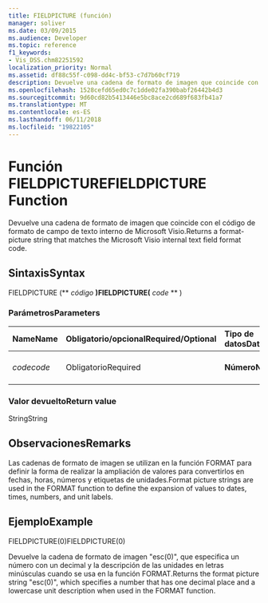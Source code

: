 ```yaml
---
title: FIELDPICTURE (función)
manager: soliver
ms.date: 03/09/2015
ms.audience: Developer
ms.topic: reference
f1_keywords:
- Vis_DSS.chm82251592
localization_priority: Normal
ms.assetid: df88c55f-c098-dd4c-bf53-c7d7b60cf719
description: Devuelve una cadena de formato de imagen que coincide con el código de formato de campo de texto interno de Microsoft Visio.
ms.openlocfilehash: 1528cefd65ed0c7c1dde02fa390babf26442b4d3
ms.sourcegitcommit: 9d60cd82b5413446e5bc8ace2cd689f683fb41a7
ms.translationtype: MT
ms.contentlocale: es-ES
ms.lasthandoff: 06/11/2018
ms.locfileid: "19822105"
---
```

# <a name="fieldpicture-function"></a><span data-ttu-id="e4d7b-103">Función FIELDPICTURE</span><span class="sxs-lookup"><span data-stu-id="e4d7b-103">FIELDPICTURE Function</span></span>

<span data-ttu-id="e4d7b-104">Devuelve una cadena de formato de imagen que coincide con el código de formato de campo de texto interno de Microsoft Visio.</span><span class="sxs-lookup"><span data-stu-id="e4d7b-104">Returns a format-picture string that matches the Microsoft Visio internal text field format code.</span></span>
  
## <a name="syntax"></a><span data-ttu-id="e4d7b-105">Sintaxis</span><span class="sxs-lookup"><span data-stu-id="e4d7b-105">Syntax</span></span>

<span data-ttu-id="e4d7b-106">FIELDPICTURE (** *código* **)</span><span class="sxs-lookup"><span data-stu-id="e4d7b-106">FIELDPICTURE(** *code* ** )</span></span> 
  
### <a name="parameters"></a><span data-ttu-id="e4d7b-107">Parámetros</span><span class="sxs-lookup"><span data-stu-id="e4d7b-107">Parameters</span></span>

|<span data-ttu-id="e4d7b-108">**Name**</span><span class="sxs-lookup"><span data-stu-id="e4d7b-108">**Name**</span></span>|<span data-ttu-id="e4d7b-109">**Obligatorio/opcional**</span><span class="sxs-lookup"><span data-stu-id="e4d7b-109">**Required/Optional**</span></span>|<span data-ttu-id="e4d7b-110">**Tipo de datos**</span><span class="sxs-lookup"><span data-stu-id="e4d7b-110">**Data Type**</span></span>|<span data-ttu-id="e4d7b-111">**Descripción**</span><span class="sxs-lookup"><span data-stu-id="e4d7b-111">**Description**</span></span>|
|:-----|:-----|:-----|:-----|
| <span data-ttu-id="e4d7b-112">_code_</span><span class="sxs-lookup"><span data-stu-id="e4d7b-112">_code_</span></span> <br/> |<span data-ttu-id="e4d7b-113">Obligatorio</span><span class="sxs-lookup"><span data-stu-id="e4d7b-113">Required</span></span>  <br/> |<span data-ttu-id="e4d7b-114">**Número**</span><span class="sxs-lookup"><span data-stu-id="e4d7b-114">**Number**</span></span> <br/> | <span data-ttu-id="e4d7b-115">Un código de formato de campo de texto.</span><span class="sxs-lookup"><span data-stu-id="e4d7b-115">A text field format code.</span></span>  <br/> |
   
### <a name="return-value"></a><span data-ttu-id="e4d7b-116">Valor devuelto</span><span class="sxs-lookup"><span data-stu-id="e4d7b-116">Return value</span></span>

<span data-ttu-id="e4d7b-117">String</span><span class="sxs-lookup"><span data-stu-id="e4d7b-117">String</span></span>
  
## <a name="remarks"></a><span data-ttu-id="e4d7b-118">Observaciones</span><span class="sxs-lookup"><span data-stu-id="e4d7b-118">Remarks</span></span>

<span data-ttu-id="e4d7b-119">Las cadenas de formato de imagen se utilizan en la función FORMAT para definir la forma de realizar la ampliación de valores para convertirlos en fechas, horas, números y etiquetas de unidades.</span><span class="sxs-lookup"><span data-stu-id="e4d7b-119">Format picture strings are used in the FORMAT function to define the expansion of values to dates, times, numbers, and unit labels.</span></span>
  
## <a name="example"></a><span data-ttu-id="e4d7b-120">Ejemplo</span><span class="sxs-lookup"><span data-stu-id="e4d7b-120">Example</span></span>

<span data-ttu-id="e4d7b-121">FIELDPICTURE(0)</span><span class="sxs-lookup"><span data-stu-id="e4d7b-121">FIELDPICTURE(0)</span></span> 
  
<span data-ttu-id="e4d7b-122">Devuelve la cadena de formato de imagen "esc(0)", que especifica un número con un decimal y la descripción de las unidades en letras minúsculas cuando se usa en la función FORMAT.</span><span class="sxs-lookup"><span data-stu-id="e4d7b-122">Returns the format picture string "esc(0)", which specifies a number that has one decimal place and a lowercase unit description when used in the FORMAT function.</span></span> 
  

